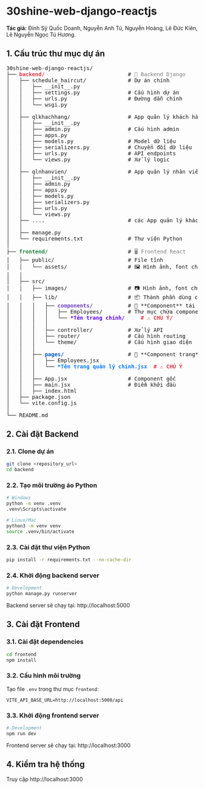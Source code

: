 # 30shine-web-django-reactjs

**Tác giả:** Đinh Sỹ Quốc Doanh, Nguyễn Anh Tú, Nguyễn Hoàng, Lê Đức Kiên, Lê Nguyễn Ngọc Tú Hương.

## 1. Cấu trúc thư mục dự án

<pre>
30shine-web-django-reactjs/
├── <span style="color:#d73a49; font-weight:bold;">backend/</span>                          # <span style="color:gray;">💾 Backend Django</span>
│   ├── schedule_haircut/             # Dự án chính
│   │   ├── __init__.py
│   │   ├── settings.py               # Cấu hình dự án
│   │   ├── urls.py                   # Đường dẫn chính
│   │   └── wsgi.py
│   │
│   ├── qlkhachhang/                  # App quản lý khách hàng
│   │   ├── __init__.py
│   │   ├── admin.py                  # Cấu hình admin
│   │   ├── apps.py
│   │   ├── models.py                 # Model dữ liệu
│   │   ├── serializers.py            # Chuyển đổi dữ liệu
│   │   ├── urls.py                   # API endpoints
│   │   └── views.py                  # Xử lý logic
│   │
│   ├── qlnhanvien/                   # App quản lý nhân viên
│   │   ├── __init__.py
│   │   ├── admin.py
│   │   ├── apps.py
│   │   ├── models.py
│   │   ├── serializers.py
│   │   ├── urls.py
│   │   └── views.py
│   ├── ....                          # các App quản lý khác
│   │
│   ├── manage.py
│   └── requirements.txt              # Thư viện Python
│
├── <span style="color:#22863a; font-weight:bold;">frontend/</span>                         # <span style="color:gray;">🖥️ Frontend React</span>
│   ├── public/                       # File tĩnh
│   │   └── assets/                   # 🖼️ Hình ảnh, font chữ chung 
│   │   
│   ├── src/
│   │   ├── images/                   # 📷 Hình ảnh, font chữ private
│   │   ├── lib/                      # 📦 Thành phần dùng chung
│   │   │   ├── <span style="color:#6f42c1; font-weight:bold;">components/</span>           # 🧩 **Component** tái sử dụng ⚠️
│   │   │   │   ├── Employees/        # Thư mục chứa component phục vụ trang Employees
│   │   │   │   └── <span style="color:#5805f0; font-weight:bold;">*Tên trang chính/</span>     <span style="color:#d73a49; font-weight:bold;"># ⚠️ CHÚ Ý/</span>
│   │   │   │ 
│   │   │   ├── controller/           # Xử lý API
│   │   │   ├── router/               # Cấu hình routing
│   │   │   └── theme/                # Cấu hình giao diện
│   │   │   
│   │   ├── <span style="color:#005cc5; font-weight:bold;">pages/</span>                    # 📄 **Component trang**, trang chính của các trang quản lý ⚠️
│   │   │   ├── Employees.jsx 
│   │   │   └── <span style="color:#057aff; font-weight:bold;">*Tên trang quản lý chính.jsx</span>  <span style="color:#d73a49; font-weight:bold;"># ⚠️ CHÚ Ý</span>
│   │   │   
│   │   ├── App.jsx                   # Component gốc
│   │   ├── main.jsx                  # Điểm khởi đầu
│   │   ├── index.html
│   ├── package.json
│   └── vite.config.js
│
└── README.md
</pre>


## 2. Cài đặt Backend
### 2.1. Clone dự án
```bash
git clone <repository_url>
cd backend
```

### 2.2. Tạo môi trường ảo Python
```bash
# Windows
python -m venv .venv
.venv\Scripts\activate

# Linux/Mac
python3 -m venv venv
source .venv/bin/activate
```

### 2.3. Cài đặt thư viện Python
```bash
pip install -r requirements.txt --no-cache-dir
```

### 2.4. Khởi động backend server
```bash
# Development
python manage.py runserver
```
Backend server sẽ chạy tại: http://localhost:5000

## 3. Cài đặt Frontend
### 3.1. Cài đặt dependencies
```bash
cd frontend
npm install
```

### 3.2. Cấu hình môi trường
Tạo file `.env` trong thư mục `frontend`:
```env
VITE_API_BASE_URL=http://localhost:5000/api
```

### 3.3. Khởi động frontend server
```bash
# Development
npm run dev
```
Frontend server sẽ chạy tại: http://localhost:3000

## 4. Kiểm tra hệ thống
Truy cập http://localhost:3000
